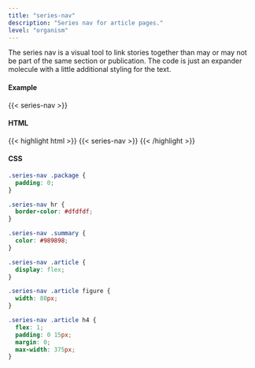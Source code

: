 ```yaml
---
title: "series-nav"
description: "Series nav for article pages."
level: "organism"
---
```


The series nav is a visual tool to link stories together than may or may not be part of the same section or publication. The code is just an expander molecule with a little additional styling for the text.

#### Example
{{< series-nav >}}

#### HTML
{{< highlight html >}}
{{< series-nav >}}
{{< /highlight >}}

#### CSS
```css
.series-nav .package {
  padding: 0;
}

.series-nav hr {
  border-color: #dfdfdf;
}

.series-nav .summary {
  color: #989898;
}

.series-nav .article {
  display: flex;
}

.series-nav .article figure {
  width: 80px;
}

.series-nav .article h4 {
  flex: 1;
  padding: 0 15px;
  margin: 0;
  max-width: 375px;
}
```
